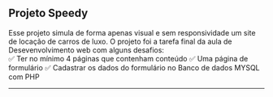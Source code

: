 ## Projeto Speedy
Esse projeto simula de forma apenas visual e sem responsividade um site de locação de carros de luxo.
O projeto foi a tarefa final da aula de Desevenvolvimento web com alguns desafios:
<br>
✅ Ter no mínimo 4 páginas que contenham conteúdo
✅ Uma página de formulário
✅ Cadastrar os dados do formulário no Banco de dados MYSQL com PHP
<hr>


  

